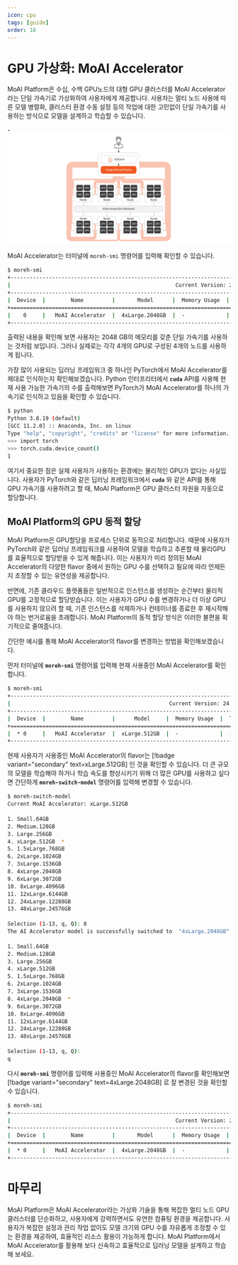 ```yaml
---
icon: cpu
tags: [guide]
order: 10
---
```


# GPU 가상화: MoAI Accelerator

MoAI Platform은 수십, 수백 GPU노드의 대형 GPU 클러스터를 MoAI Accelerator라는 단일 가속기로 가상화하여 사용자에게 제공합니다. 사용자는 멀티 노드 사용에 따른 모델 병렬화, 클러스터 환경 수동 설정 등의 작업에 대한 고민없이 단일 가속기를 사용하는 방식으로 모델을 설계하고 학습할 수 있습니다.


-![](/overview/img_ov/v_3.png)


MoAI Accelerator는 터미널에 `moreh-smi` 명령어를 입력해 확인할 수 있습니다.

```bash
$ moreh-smi
+-----------------------------------------------------------------------------------------------------+
|                                                    Current Version: 24.5.0  Latest Version: 24.5.0  |
+-----------------------------------------------------------------------------------------------------+
|  Device  |        Name         |       Model      |  Memory Usage  |  Total Memory  |  Utilization  |
+=====================================================================================================+
|    0     |   MoAI Accelerator  |  4xLarge.2048GB  |  -             |  -             |  -            |
+-----------------------------------------------------------------------------------------------------
```

출력된 내용을 확인해 보면 사용자는 2048 GB의 메모리를 갖춘 단일 가속기를 사용하는 것처럼 보입니다. 그러나 실제로는 각각 4개의 GPU로 구성된 4개의 노드를 사용하게 됩니다. 

가장 많이 사용되는 딥러닝 프레임워크 중 하나인 PyTorch에서 MoAI Accelerator를 제대로 인식하는지 확인해보겠습니다. Python 인터프리터에서 **`cuda`** API를 사용해 현재 사용 가능한 가속기의 수를 출력해보면 PyTorch가 MoAI Accelerator를 하나의 가속기로 인식하고 있음을 확인할 수 있습니다.

```bash
$ python
Python 3.8.19 (default) 
[GCC 11.2.0] :: Anaconda, Inc. on linux
Type "help", "copyright", "credits" or "license" for more information.
>>> import torch
>>> torch.cuda.device_count()
1
```

여기서 중요한 점은 실제 사용자가 사용하는 환경에는 물리적인 GPU가 없다는 사실입니다. 사용자가 PyTorch와 같은 딥러닝 프레임워크에서 **`cuda`** 와 같은 API를 통해 GPU 가속기를 사용하려고 할 때, MoAI Platform은 GPU 클러스터 자원을 자동으로 할당합니다.

## MoAI Platform의 GPU 동적 할당

MoAI Platform은 GPU할당을 프로세스 단위로 동적으로 처리합니다. 때문에 사용자가 PyTorch와 같은 딥러닝 프레임워크를 사용하여 모델을 학습하고 추론할 때 물리GPU를 효율적으로 할당받을 수 있게 해줍니다. 이는 사용자가 미리 정의된 MoAI Accelerator의 다양한 flavor 중에서 원하는 GPU 수를 선택하고 필요에 따라 언제든지 조정할 수 있는 유연성을 제공합니다. 

반면에, 기존 클라우드 플랫폼들은 일반적으로 인스턴스를 생성하는 순간부터 물리적 GPU를 고정적으로 할당받습니다. 이는 사용자가 GPU 수를 변경하거나 더 이상 GPU를 사용하지 않으려 할 때, 기존 인스턴스를 삭제하거나 컨테이너를 종료한 후 재시작해야 하는 번거로움을 초래합니다. MoAI Platform의 동적 할당 방식은 이러한 불편을 획기적으로 줄여줍니다.

간단한 예시를 통해 MoAI Accelerator의 flavor를 변경하는 방법을 확인해보겠습니다.

먼저 터미널에 **`moreh-smi`** 명령어를 입력해 현재 사용중인 MoAI Accelerator를 확인합니다.

```bash
$ moreh-smi
+---------------------------------------------------------------------------------------------------+
|                                                  Current Version: 24.5.0  Latest Version: 24.5.0  |
+---------------------------------------------------------------------------------------------------+
|  Device  |        Name         |      Model     |  Memory Usage  |  Total Memory  |  Utilization  |
+===================================================================================================+
|  * 0     |   MoAI Accelerator  |  xLarge.512GB  |  -             |  -             |  -            |
+---------------------------------------------------------------------------------------------------+
```


현재 사용자가 사용중인 MoAI Accelerator의 flavor는 [!badge variant="secondary" text=xLarge.512GB] 인 것을 확인할 수 있습니다. 더 큰 규모의 모델을 학습해야 하거나 학습 속도를 향상시키기 위해 더 많은 GPU를 사용하고 싶다면 간단하게  **`moreh-switch-model`** 명령어를 입력해 변경할 수 있습니다.

```bash
$ moreh-switch-model
Current MoAI Accelerator: xLarge.512GB

1. Small.64GB
2. Medium.128GB
3. Large.256GB
4. xLarge.512GB  *
5. 1.5xLarge.768GB
6. 2xLarge.1024GB
7. 3xLarge.1536GB
8. 4xLarge.2048GB
9. 6xLarge.3072GB
10. 8xLarge.4096GB
11. 12xLarge.6144GB
12. 24xLarge.12288GB
13. 48xLarge.24576GB

Selection (1-13, q, Q): 8
The AI Accelerator model is successfully switched to  "4xLarge.2048GB".

1. Small.64GB
2. Medium.128GB
3. Large.256GB
4. xLarge.512GB
5. 1.5xLarge.768GB
6. 2xLarge.1024GB
7. 3xLarge.1536GB
8. 4xLarge.2048GB  *
9. 6xLarge.3072GB
10. 8xLarge.4096GB
11. 12xLarge.6144GB
12. 24xLarge.12288GB
13. 48xLarge.24576GB

Selection (1-13, q, Q):
q
```



다시 **`moreh-smi`** 명령어를 입력해 사용중인 MoAI Accelerator의 flavor를 확인해보면 [!badge variant="secondary" text=4xLarge.2048GB] 로 잘 변경된 것을 확인할 수 있습니다.

```bash
$ moreh-smi
+-----------------------------------------------------------------------------------------------------+
|                                                    Current Version: 24.5.0  Latest Version: 24.5.0  |
+-----------------------------------------------------------------------------------------------------+
|  Device  |        Name         |       Model      |  Memory Usage  |  Total Memory  |  Utilization  |
+=====================================================================================================+
|  * 0     |   MoAI Accelerator  |  4xLarge.2048GB  |  -             |  -             |  -            |
+-----------------------------------------------------------------------------------------------------+
```

# 마무리

MoAI Platform은 MoAI Accelerator라는 가상화 기술을 통해 복잡한 멀티 노드 GPU 클러스터를 단순화하고, 사용자에게 강력하면서도 유연한 컴퓨팅 환경을 제공합니다. 사용자가 복잡한 설정과 관리 작업 없이도 모델 크기와 GPU 수를 자유롭게 조정할 수 있는 환경을 제공하여, 효율적인 리소스 활용이 가능하게 합니다. MoAI Platform에서 MoAI Accelerator를 활용해 보다 신속하고 효율적으로 딥러닝 모델을 설계하고 학습해 보세요.